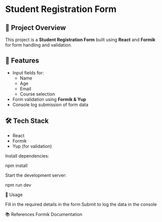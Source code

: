 # Student Registration Form  

## 📌 Project Overview  
This project is a **Student Registration Form** built using **React** and **Formik** for form handling and validation.  

## 🚀 Features  
- Input fields for:  
  - Name  
  - Age  
  - Email  
  - Course selection  
- Form validation using **Formik & Yup**  
- Console log submission of form data  

## 🛠️ Tech Stack  
- React  
- Formik  
- Yup (for validation)  

Install dependencies:

npm install


Start the development server:

npm run dev

📝 Usage

Fill in the required details in the form
Submit to log the data in the console

📚 References
Formik Documentation
